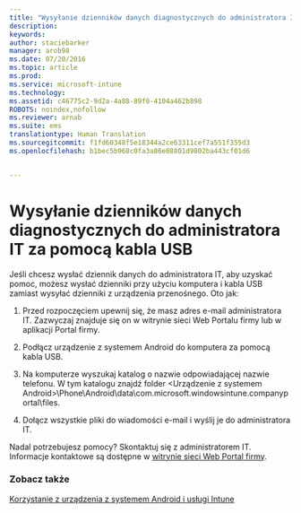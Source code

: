 ```yaml
---
title: "Wysyłanie dzienników danych diagnostycznych do administratora IT za pomocą kabla USB | Microsoft Intune"
description: 
keywords: 
author: staciebarker
manager: arob98
ms.date: 07/20/2016
ms.topic: article
ms.prod: 
ms.service: microsoft-intune
ms.technology: 
ms.assetid: c46775c2-9d2a-4a88-89f0-4104a462b898
ROBOTS: noindex,nofollow
ms.reviewer: arnab
ms.suite: ems
translationtype: Human Translation
ms.sourcegitcommit: f1fd60348f5e18344a2ce63311cef7a551f355d3
ms.openlocfilehash: b1bec5b968c0fa3a86e08801d9802ba443cf01d6


---
```



# Wysyłanie dzienników danych diagnostycznych do administratora IT za pomocą kabla USB

Jeśli chcesz wysłać dziennik danych do administratora IT, aby uzyskać pomoc, możesz wysłać dzienniki przy użyciu komputera i kabla USB zamiast wysyłać dzienniki z urządzenia przenośnego. Oto jak:

1.  Przed rozpoczęciem upewnij się, że masz adres e-mail administratora IT. Zazwyczaj znajduje się on w witrynie sieci Web Portalu firmy lub w aplikacji Portal firmy.

2.  Podłącz urządzenie z systemem Android do komputera za pomocą kabla USB.

3.  Na komputerze wyszukaj katalog o nazwie odpowiadającej nazwie telefonu. W tym katalogu znajdź folder &lt;Urządzenie z systemem Android&gt;\Phone\Android\data\com.microsoft.windowsintune.companyportal\files\.

4.  Dołącz wszystkie pliki do wiadomości e-mail i wyślij je do administratora IT.

Nadal potrzebujesz pomocy? Skontaktuj się z administratorem IT. Informacje kontaktowe są dostępne w [witrynie sieci Web Portal firmy](http://portal.manage.microsoft.com).

### Zobacz także
[Korzystanie z urządzenia z systemem Android i usługi Intune](using-your-android-device-with-intune.md)


<!--HONumber=Jul16_HO3-->


